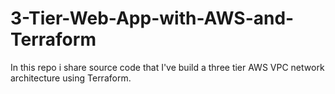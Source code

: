 # 3-Tier-Web-App-with-AWS-and-Terraform
In this repo i  share source code that I've build a three tier AWS VPC network architecture using Terraform.
